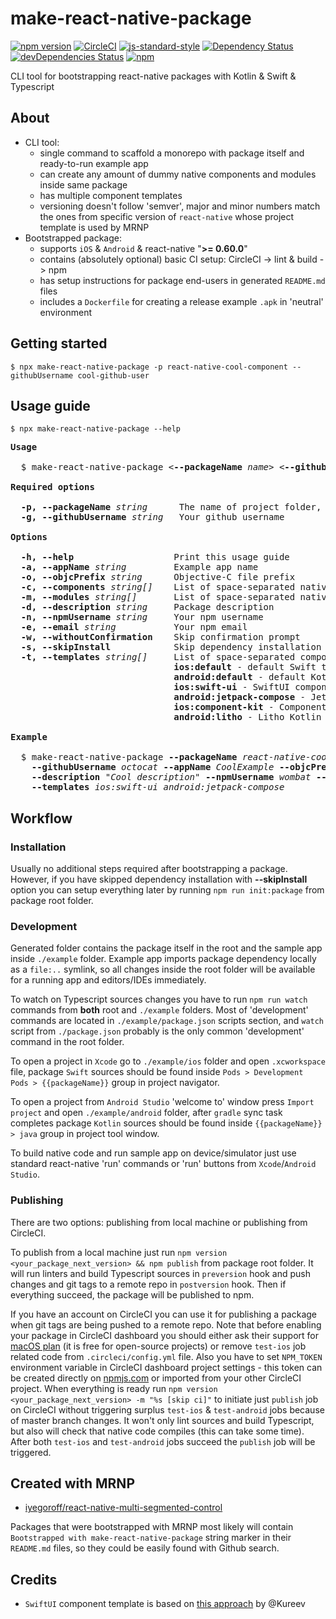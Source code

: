 # make-react-native-package
[![npm version](https://badge.fury.io/js/make-react-native-package.svg)](https://badge.fury.io/js/make-react-native-package)
[![CircleCI](https://circleci.com/gh/iyegoroff/make-react-native-package.svg?style=svg)](https://circleci.com/gh/iyegoroff/make-react-native-package)
[![js-standard-style](https://img.shields.io/badge/code%20style-standard-brightgreen.svg)](https://github.com/standard/standard)
[![Dependency Status](https://david-dm.org/iyegoroff/make-react-native-package.svg)](https://david-dm.org/iyegoroff/make-react-native-package)
[![devDependencies Status](https://david-dm.org/iyegoroff/make-react-native-package/dev-status.svg)](https://david-dm.org/iyegoroff/make-react-native-package?type=dev)
[![npm](https://img.shields.io/npm/l/express.svg)](https://www.npmjs.com/package/make-react-native-package)

CLI tool for bootstrapping react-native packages with Kotlin & Swift & Typescript

## About

- CLI tool:
  - single command to scaffold a monorepo with package itself and ready-to-run example app
  - can create any amount of dummy native components and modules inside same package
  - has multiple component templates
  - versioning doesn't follow 'semver', major and minor numbers match the ones from specific version of <code>react&#x2011;native</code> whose project template is used by MRNP
- Bootstrapped package:
  - supports `iOS` & `Android` & react-native "<strong>&gt;= 0.60.0</strong>"
  - contains (absolutely optional) basic CI setup: CircleCI -&gt; lint & build -&gt; npm
  - has setup instructions for package end-users in generated `README.md` files
  - includes a `Dockerfile` for creating a release example `.apk` in 'neutral' environment

## Getting started

```
$ npx make-react-native-package -p react-native-cool-component --githubUsername cool-github-user
```

## Usage guide

```
$ npx make-react-native-package --help
```

<pre>
<strong>Usage</strong>

  $ make-react-native-package &lt;<strong>--packageName</strong> <em>name</em>&gt; &lt;<strong>--githubUsername</strong> <em>user</em>&gt; ...

<strong>Required options</strong>

  <strong>-p, --packageName</strong> <em>string</em>      The name of project folder, github repo and npm package
  <strong>-g, --githubUsername</strong> <em>string</em>   Your github username

<strong>Options</strong>

  <strong>-h, --help</strong>                   Print this usage guide
  <strong>-a, --appName</strong> <em>string</em>         Example app name
  <strong>-o, --objcPrefix</strong> <em>string</em>      Objective-C file prefix
  <strong>-c, --components</strong> <em>string[]</em>    List of space-separated native component names
  <strong>-m, --modules</strong> <em>string[]</em>       List of space-separated native module names
  <strong>-d, --description</strong> <em>string</em>     Package description
  <strong>-n, --npmUsername</strong> <em>string</em>     Your npm username
  <strong>-e, --email</strong> <em>string</em>           Your npm email
  <strong>-w, --withoutConfirmation</strong>    Skip confirmation prompt
  <strong>-s, --skipInstall</strong>            Skip dependency installation
  <strong>-t, --templates</strong> <em>string[]</em>     List of space-separated component templates:
                               <strong>ios:default</strong> - default Swift template
                               <strong>android:default</strong> - default Kotlin template
                               <strong>ios:swift-ui</strong> - SwiftUI component template
                               <strong>android:jetpack-compose</strong> - Jetpack Compose component template
                               <strong>ios:component-kit</strong> - ComponentKit Objective-C++ component template
                               <strong>android:litho</strong> - Litho Kotlin component template

<strong>Example</strong>

  $ make-react-native-package <strong>--packageName</strong> <em>react-native-cool-component</em>
    <strong>--githubUsername</strong> <em>octocat</em> <strong>--appName</strong> <em>CoolExample</em> <strong>--objcPrefix</strong> <em>RNCC</em>
    <strong>--description</strong> <em>"Cool description"</em> <strong>--npmUsername</strong> <em>wombat</em> <strong>--email</strong> <em>me@mail.org</em>
    <strong>--templates</strong> <em>ios:swift-ui android:jetpack-compose</em>
</pre>

## Workflow

### Installation

Usually no additional steps required after bootstrapping a package. However, if you have skipped dependency installation with <strong>--skipInstall</strong> option you can setup everything later by running `npm run init:package` from package root folder.

### Development

Generated folder contains the package itself in the root and the sample app inside `./example` folder.
Example app imports package dependency locally as a `file:..` symlink, so all changes inside the root folder will be available for a running app and editors/IDEs immediately.

To watch on Typescript sources changes you have to run `npm run watch` commands from <strong>both</strong> root and `./example` folders. Most of 'development' commands are located in `./example/package.json` scripts section, and `watch` script from `./package.json` probably is the only common 'development' command in the root folder.

To open a project in `Xcode` go to `./example/ios` folder and open `.xcworkspace` file, package `Swift` sources should be found inside `Pods > Development Pods > {{packageName}}` group in project navigator.

To open a project from `Android Studio` 'welcome to' window press `Import project` and open `./example/android` folder, after `gradle` sync task completes package `Kotlin` sources should be found inside `{{packageName}} > java` group in project tool window.

To build native code and run sample app on device/simulator just use standard react-native 'run' commands or 'run' buttons from `Xcode`/`Android Studio`.

### Publishing

There are two options: publishing from local machine or publishing from CircleCI.

To publish from a local machine just run `npm version <your_package_next_version> && npm publish` from package root folder. It will run linters and build Typescript sources in `preversion` hook and push changes and git tags to a remote repo in `postversion` hook. Then if everything succeed, the package will be published to npm.

If you have an account on CircleCI you can use it for publishing a package when git tags are being pushed to a remote repo. Note that before enabling your package in CircleCI dashboard you should either ask their support for [macOS plan](https://circleci.com/pricing/#faq-section-linux) (it is free for open-source projects) or remove `test-ios` job related code from `.circleci/config.yml` file. Also you have to set `NPM_TOKEN` environment variable in CircleCI dashboard project settings - this token can be created directly on [npmjs.com](https://npmjs.com) or imported from your other CircleCI project. When everything is ready run `npm version <your_package_next_version> -m "%s [skip ci]"` to initiate just `publish` job on CircleCI without triggering surplus `test-ios` & `test-android` jobs because of master branch changes. It won't only lint sources and build Typescript, but also will check that native code compiles (this can take some time). After both `test-ios` and `test-android` jobs succeed the `publish` job will be triggered.

## Created with MRNP

- [iyegoroff/react-native-multi-segmented-control](https://github.com/iyegoroff/react-native-multi-segmented-control)

Packages that were bootstrapped with MRNP most likely will contain `Bootstrapped with make-react-native-package` string  marker in their `README.md` files, so they could be easily found with Github search.

## Credits

- `SwiftUI` component template is based on [this approach](https://github.com/Kureev/ReactNativeWithSwiftUITutorial) by @Kureev
